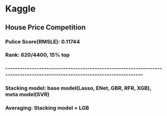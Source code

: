 # Kaggle
## House Price Competition
### Pulice Score(RMSLE): 0.11744
### Rank: 620/4400, 15% top
### --------------------------------------------------------------------------------------------------------------------------
### Stacking model: base model(Lasso, ENet, GBR, RFR, XGB), meta model(SVR)
### Averaging: Stacking model + LGB

